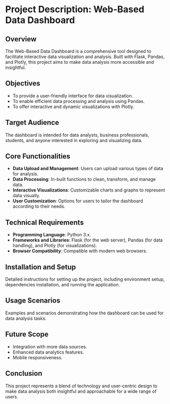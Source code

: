 # Project Description: Web-Based Data Dashboard

## Overview

The Web-Based Data Dashboard is a comprehensive tool designed to facilitate interactive data visualization and analysis. Built with Flask, Pandas, and Plotly, this project aims to make data analysis more accessible and insightful.

## Objectives

- To provide a user-friendly interface for data visualization.
- To enable efficient data processing and analysis using Pandas.
- To offer interactive and dynamic visualizations with Plotly.

## Target Audience

The dashboard is intended for data analysts, business professionals, students, and anyone interested in exploring and visualizing data.

## Core Functionalities

- **Data Upload and Management**: Users can upload various types of data for analysis.
- **Data Processing**: In-built functions to clean, transform, and manage data.
- **Interactive Visualizations**: Customizable charts and graphs to represent data visually.
- **User Customization**: Options for users to tailor the dashboard according to their needs.

## Technical Requirements

- **Programming Language**: Python 3.x.
- **Frameworks and Libraries**: Flask (for the web server), Pandas (for data handling), and Plotly (for visualizations).
- **Browser Compatibility**: Compatible with modern web browsers.

## Installation and Setup

Detailed instructions for setting up the project, including environment setup, dependencies installation, and running the application.

## Usage Scenarios

Examples and scenarios demonstrating how the dashboard can be used for data analysis tasks.

## Future Scope

- Integration with more data sources.
- Enhanced data analytics features.
- Mobile responsiveness.

## Conclusion

This project represents a blend of technology and user-centric design to make data analysis both insightful and approachable for a wide range of users.
